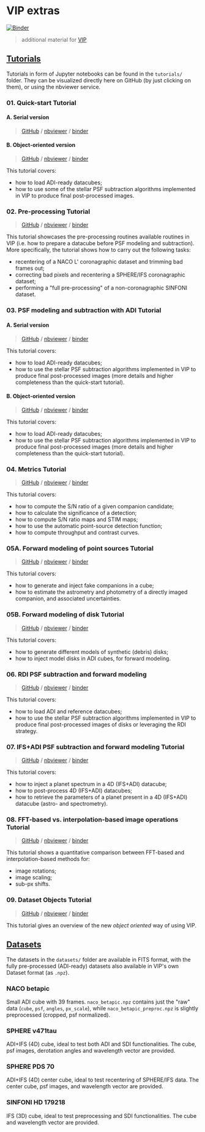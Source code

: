 # VIP extras

[![Binder](https://mybinder.org/badge_logo.svg)](https://mybinder.org/v2/gh/vortex-exoplanet/VIP_extras/master?filepath=binder%2Fwelcome.ipynb)


> additional material for [VIP](https://github.com/vortex-exoplanet/VIP)


## [Tutorials](./tutorials)

Tutorials in form of Jupyter notebooks can be found in the `tutorials/` folder. They can be visualized directly here on GitHub (by just clicking on them), or using the nbviewer service.

### 01. Quick-start Tutorial

#### A. Serial version

> [GitHub](./tutorials/01_quickstart.ipynb) / [nbviewer](http://nbviewer.jupyter.org/github/vortex-exoplanet/VIP_extras/blob/master/tutorials/01A_quickstart.ipynb) / [binder](https://mybinder.org/v2/gh/vortex-exoplanet/VIP_extras/master?filepath=tutorials%2F01A_quickstart.ipynb)

#### B. Object-oriented version

> [GitHub](./tutorials/01_quickstart.ipynb) / [nbviewer](http://nbviewer.jupyter.org/github/vortex-exoplanet/VIP_extras/blob/master/tutorials/01B_quickstart_with_objects.ipynb) / [binder](https://mybinder.org/v2/gh/vortex-exoplanet/VIP_extras/master?filepath=tutorials%2F01B_quickstart_with_objects.ipynb)

This tutorial covers:

- how to load ADI-ready datacubes; 
- how to use some of the stellar PSF subtraction algorithms implemented in VIP to produce final post-processed images.



### 02. Pre-processing Tutorial

> [GitHub](./tutorials/02_preproc.ipynb) / [nbviewer](http://nbviewer.jupyter.org/github/vortex-exoplanet/VIP_extras/blob/master/tutorials/02_preproc.ipynb) / [binder](https://mybinder.org/v2/gh/vortex-exoplanet/VIP_extras/master?filepath=tutorials%2F02_preproc.ipynb)

This tutorial showcases the pre-processing routines available routines in VIP (i.e. how to prepare a datacube before PSF modeling and subtraction). More specifically, the tutorial shows how to carry out the following tasks:

- recentering of a NACO L' coronagraphic dataset and trimming bad frames out;
- correcting bad pixels and recentering a SPHERE/IFS coronagraphic dataset; 
- performing a "full pre-processing" of a non-coronagraphic SINFONI dataset.


### 03. PSF modeling and subtraction with ADI Tutorial

#### A. Serial version

> [GitHub](./tutorials/03A_psfsub_ADI.ipynb) / [nbviewer](http://nbviewer.jupyter.org/github/vortex-exoplanet/VIP_extras/blob/master/tutorials/03A_psfsub_ADI.ipynb) / [binder](https://mybinder.org/v2/gh/vortex-exoplanet/VIP_extras/master?filepath=tutorials%2F03A_psfsub_ADI.ipynb)

This tutorial covers:

- how to load ADI-ready datacubes; 
- how to use the stellar PSF subtraction algorithms implemented in VIP to produce final post-processed images (more details and higher completeness than the quick-start tutorial).

#### B. Object-oriented version

> [GitHub](./tutorials/03A_psfsub_ADI.ipynb) / [nbviewer](http://nbviewer.jupyter.org/github/vortex-exoplanet/VIP_extras/blob/master/tutorials/03B_psfsub_ADI.ipynb) / [binder](https://mybinder.org/v2/gh/vortex-exoplanet/VIP_extras/master?filepath=tutorials%2F03A_psfsub_ADI.ipynb)

This tutorial covers:

- how to load ADI-ready datacubes; 
- how to use the stellar PSF subtraction algorithms implemented in VIP to produce final post-processed images (more details and higher completeness than the quick-start tutorial).


### 04. Metrics Tutorial

> [GitHub](./tutorials/04_metrics.ipynb) / [nbviewer](http://nbviewer.jupyter.org/github/vortex-exoplanet/VIP_extras/blob/master/tutorials/04_metrics.ipynb) / [binder](https://mybinder.org/v2/gh/vortex-exoplanet/VIP_extras/master?filepath=tutorials%2F04_metrics.ipynb)

This tutorial covers:

- how to compute the S/N ratio of a given companion candidate;
- how to calculate the significance of a detection;
- how to compute S/N ratio maps and STIM maps; 
- how to use the automatic point-source detection function;
- how to compute throughput and contrast curves.


### 05A. Forward modeling of point sources Tutorial

> [GitHub](./tutorials/05A_fm_planets.ipynb) / [nbviewer](http://nbviewer.jupyter.org/github/vortex-exoplanet/VIP_extras/blob/master/tutorials/05A_fm_planets.ipynb) / [binder](https://mybinder.org/v2/gh/vortex-exoplanet/VIP_extras/master?filepath=tutorials%2F05A_fm_planets.ipynb)

This tutorial covers:

- how to generate and inject fake companions in a cube;
- how to estimate the astrometry and photometry of a directly imaged companion, and associated uncertainties.


### 05B. Forward modeling of disk Tutorial

> [GitHub](./tutorials/05B_fm_disk.ipynb) / [nbviewer](http://nbviewer.jupyter.org/github/vortex-exoplanet/VIP_extras/blob/master/tutorials/05B_fm_disk.ipynb) / [binder](https://mybinder.org/v2/gh/vortex-exoplanet/VIP_extras/master?filepath=tutorials%2F05B_fm_disk.ipynb)

This tutorial covers:

- how to generate different models of synthetic (debris) disks;
- how to inject model disks in ADI cubes, for forward modeling.


### 06. RDI PSF subtraction and forward modeling

> [GitHub](./tutorials/03A_psfsub_ADI.ipynb) / [nbviewer](http://nbviewer.jupyter.org/github/vortex-exoplanet/VIP_extras/blob/master/tutorials/06_psfsub_fm_RDI.ipynb) / [binder](https://mybinder.org/v2/gh/vortex-exoplanet/VIP_extras/master?filepath=tutorials%2F06_psfsub_fm_RDI.ipynb)

This tutorial covers:

- how to load ADI and reference datacubes; 
- how to use the stellar PSF subtraction algorithms implemented in VIP to produce final post-processed images of disks or leveraging the RDI strategy.

### 07. IFS+ADI PSF subtraction and forward modeling Tutorial

> [GitHub](./tutorials/07_ifs_psfsub_fm_planets.ipynb) / [nbviewer](http://nbviewer.jupyter.org/github/vortex-exoplanet/VIP_extras/blob/master/tutorials/07_ifs_psfsub_fm_planets.ipynb) / [binder](https://mybinder.org/v2/gh/vortex-exoplanet/VIP_extras/master?filepath=tutorials%2F07_ifs_psfsub_fm_planets.ipynb)

This tutorial covers:

- how to inject a planet spectrum in a 4D (IFS+ADI) datacube;
- how to post-process 4D (IFS+ADI) datacubes; 
- how to retrieve the parameters of a planet present in a 4D (IFS+ADI) datacube (astro- and spectrometry).


### 08. FFT-based vs. interpolation-based image operations Tutorial

> [GitHub](./tutorials/08_imlib_and_interpolation.ipynb) / [nbviewer](http://nbviewer.jupyter.org/github/vortex-exoplanet/VIP_extras/blob/master/tutorials/08_imlib_and_interpolation.ipynb) / [binder](https://mybinder.org/v2/gh/vortex-exoplanet/VIP_extras/master?filepath=tutorials%2F08_imlib_and_interpolation.ipynb)

This tutorial shows a quantitative comparison between FFT-based and interpolation-based methods for:

- image rotations;
- image scaling;
- sub-px shifts.


### 09. Dataset Objects Tutorial

> [GitHub](./tutorials/09_datasets_as_objects.ipynb) / [nbviewer](http://nbviewer.jupyter.org/github/vortex-exoplanet/VIP_extras/blob/master/tutorials/09_datasets_as_objects.ipynb) / [binder](https://mybinder.org/v2/gh/vortex-exoplanet/VIP_extras/master?filepath=tutorials%2F09_datasets_as_objects.ipynb)

This tutorial gives an overview of the new *object oriented* way of using VIP.


## [Datasets](./datasets)

The datasets in the `datasets/` folder are available in FITS format, with the fully pre-processed (ADI-ready) datasets also available in VIP's own Dataset format (as `.npz`).

### NACO betapic

Small ADI cube with 39 frames. `naco_betapic.npz` contains just the "raw" data (`cube`, `psf`, `angles`, `px_scale`), while `naco_betapic_preproc.npz` is slightly preprocessed (cropped, psf normalized).

### SPHERE v471tau

ADI+IFS (4D) cube, ideal to test both ADI and SDI functionalities. The cube, psf images, derotation angles and wavelength vector are provided.

### SPHERE PDS 70

ADI+IFS (4D) center cube, ideal to test recentering of SPHERE/IFS data. The center cube, psf images, and wavelength vector are provided.

### SINFONI HD 179218

IFS (3D) cube, ideal to test preprocessing and SDI functionalities. The cube and wavelength vector are provided.
